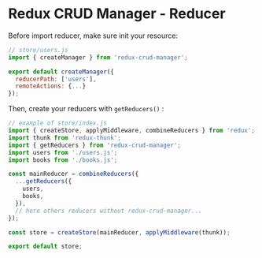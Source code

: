 Redux CRUD Manager - Reducer
===================

Before import reducer, make sure init your resource: 

```js
// store/users.js
import { createManager } from 'redux-crud-manager';

export default createManager({
  reducerPath: ['users'],
  remoteActions: {...}
});
```

<a id="get-reducers"></a>

Then, create your reducers with `getReducers()` :

```js
// example of store/index.js
import { createStore, applyMiddleware, combineReducers } from 'redux';
import thunk from 'redux-thunk';
import { getReducers } from 'redux-crud-manager';
import users from './users.js';
import books from './books.js';

const mainReducer = combineReducers({
  ...getReducers({
    users,
    books,
  }),
  // here others reducers without redux-crud-manager...
});

const store = createStore(mainReducer, applyMiddleware(thunk));

export default store;
```
